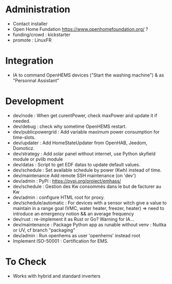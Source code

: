 # Administration
- Contact installer
- Open Home Fundation https://www.openhomefoundation.org/ ?
- funding/crowd : kickstarter
- promote : LinuxFR

# Integration
- IA to command OpenHEMS devices ("Start the washing machine") & as "Personnal Assistant"

# Development
- dev/node : When get curentPower, check maxPower and update it if needed.
- dev/debug : check why sometime OpenHEMS restart.
- dev/publicpowergrid : Add variable maximum power consumption for time-slots.
- dev/updater : Add HomeStateUpdater from OpenHAB, Jeedom, Domoticz.
- dev/strategy : Add solar panel without internet, use Python skyfield module or pvlib module
- dev/datas : Script to get EDF datas to update default values.
- dev/schedule : Set available schedule by power (Kwh) instead of time.
- dev/maintenance Add remote SSH maintenance (on 'dev')
- dev/admin : PyPi : https://pypi.org/project/emhass/
- dev/schedule : Gestion des Kw consommés dans le but de facturer au Kw
- dev/admin : configure HTML root for proxy.
- dev/schedule/automatic : For devices with a sensor witch give a value to maintain in a range goal (VMC, water heater, freezer, heater) => need to introduce an emergency notion && an average frequency
- dev/rust : re-implement it as Rust or Go? Warning for IA...
- dev/maintenance : Package Python app as runable without venv : Nuitka or UV, cf branch "packaging"
- dev/admin : Run openhems as user 'openhems' instead root
- Implement ISO-50001 : Certification for EMS.

# To Check
- Works with hybrid and standard inverters
